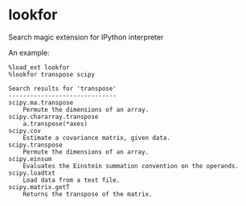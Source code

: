 lookfor
=======

Search magic extension for IPython interpreter

An example:
```
%load_ext lookfor
%lookfor transpose scipy
```

```
Search results for 'transpose'
------------------------------
scipy.ma.transpose
    Permute the dimensions of an array.
scipy.chararray.transpose
    a.transpose(*axes)
scipy.cov
    Estimate a covariance matrix, given data.
scipy.transpose
    Permute the dimensions of an array.
scipy.einsum
    Evaluates the Einstein summation convention on the operands.
scipy.loadtxt
    Load data from a text file.
scipy.matrix.getT
    Returns the transpose of the matrix.
```

